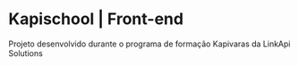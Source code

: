 # Kapischool | Front-end

Projeto desenvolvido durante o programa de formação Kapivaras da LinkApi Solutions
